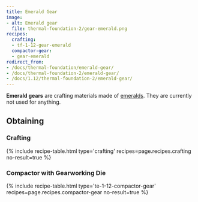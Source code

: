 ```yaml
---
title: Emerald Gear
image:
- alt: Emerald gear
  file: thermal-foundation-2/gear-emerald.png
recipes:
  crafting:
  - tf-1-12-gear-emerald
  compactor-gear:
  - gear-emerald
redirect_from:
- /docs/thermal-foundation/emerald-gear/
- /docs/thermal-foundation-2/emerald-gear/
- /docs/1.12/thermal-foundation-2/emerald-gear/
---
```


**Emerald gears** are crafting materials made of
[emeralds](https://minecraft.gamepedia.com/Emerald). They are currently not used
for anything.


Obtaining
---------

### Crafting
{% include recipe-table.html type='crafting' recipes=page.recipes.crafting no-result=true %}

### Compactor with Gearworking Die
{% include recipe-table.html type='te-1-12-compactor-gear' recipes=page.recipes.compactor-gear no-result=true %}

